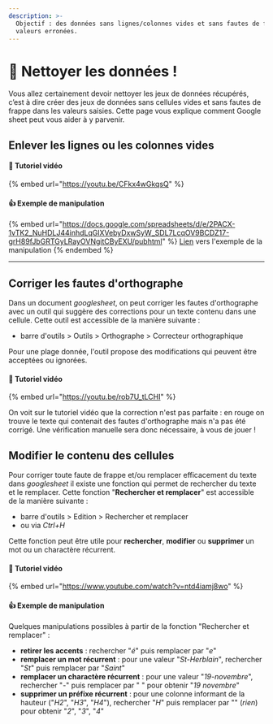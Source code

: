 ```yaml
---
description: >-
  Objectif : des données sans lignes/colonnes vides et sans fautes de frappe ou
  valeurs erronées.
---
```


# 🧹 Nettoyer les données !

Vous allez certainement devoir nettoyer les jeux de données récupérés, c’est à dire créer des jeux de données sans cellules vides et sans fautes de frappe dans les valeurs saisies. Cette page vous explique comment Google sheet peut vous aider à y parvenir.

## Enlever les lignes ou les colonnes vides

#### 🎥 Tutoriel vidéo

{% embed url="https://youtu.be/CFkx4wGkqsQ" %}

####

#### :thumbsup: Exemple de manipulation

{% embed url="https://docs.google.com/spreadsheets/d/e/2PACX-1vTK2_NuHDLJ44inhdLqGlXVebyDxwSyW_SDL7LcqOV9BCDZ17-grH89fJbGRTGyLRayOVNgitCByEXU/pubhtml" %}
[Lien](https://docs.google.com/spreadsheets/d/1OloL0O18y5PgJZHfC0S-KqoNnZXc28QVR3UH9ibHmSE/edit#gid=0) vers l'exemple de la manipulation
{% endembed %}

***

## Corriger les fautes d'orthographe

Dans un document _googlesheet_, on peut corriger les fautes d'orthographe avec un outil qui suggère des corrections pour un texte contenu dans une cellule. Cette outil est accessible de la manière suivante :

* barre d'outils > Outils > Orthographe > Correcteur orthographique

Pour une plage donnée, l'outil propose des modifications qui peuvent être acceptées ou ignorées.

#### 🎥 Tutoriel vidéo

{% embed url="https://youtu.be/rob7U_tLCHI" %}

On voit sur le tutoriel vidéo que la correction n'est pas parfaite : en rouge on trouve le texte qui contenait des fautes d'orthographe mais n'a pas été corrigé. Une vérification manuelle sera donc nécessaire, à vous de jouer !

## Modifier le contenu des cellules

Pour corriger toute faute de frappe et/ou remplacer efficacement du texte dans _googlesheet_ il existe une fonction qui permet de rechercher du texte et le remplacer. Cette fonction "**Rechercher et remplacer**" est accessible de la manière suivante :

* barre d'outils > Edition > Rechercher et remplacer
* ou via _Ctrl+H_

Cette fonction peut être utile pour **rechercher**, **modifier** ou **supprimer** un mot ou un charactère récurrent.

#### 🎥 Tutoriel vidéo

{% embed url="https://www.youtube.com/watch?v=ntd4iamj8wo" %}

#### :thumbsup: Exemple de manipulation

Quelques manipulations possibles à partir de la fonction "Rechercher et remplacer" :

* **retirer les accents** : rechercher "_é_" puis remplacer par "_e_"
* **remplacer un mot récurrent** : pour une valeur "_St-Herblain_", rechercher "_St_" puis remplacer par "_Saint_"
* **remplacer un charactère récurrent** : pour une valeur "_19-novembre_", rechercher "_-_" puis remplacer par " " pour obtenir "_19 novembre_"
* **supprimer un préfixe récurrent** : pour une colonne informant de la hauteur ("_H2_", "_H3_", "_H4_"), rechercher "_H_" puis remplacer par "" (_rien_) pour obtenir "_2_", "_3_", "_4_"
